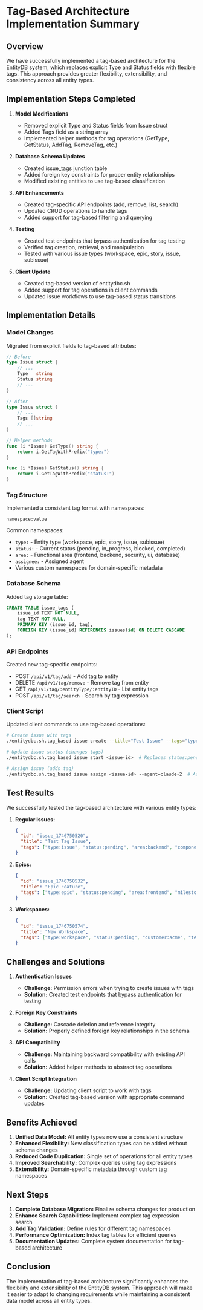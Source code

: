 # Tag-Based Architecture Implementation Summary

## Overview

We have successfully implemented a tag-based architecture for the EntityDB system, which replaces explicit Type and Status fields with flexible tags. This approach provides greater flexibility, extensibility, and consistency across all entity types.

## Implementation Steps Completed

1. **Model Modifications**
   - Removed explicit Type and Status fields from Issue struct
   - Added Tags field as a string array
   - Implemented helper methods for tag operations (GetType, GetStatus, AddTag, RemoveTag, etc.)

2. **Database Schema Updates**
   - Created issue_tags junction table
   - Added foreign key constraints for proper entity relationships
   - Modified existing entities to use tag-based classification

3. **API Enhancements**
   - Created tag-specific API endpoints (add, remove, list, search)
   - Updated CRUD operations to handle tags
   - Added support for tag-based filtering and querying

4. **Testing**
   - Created test endpoints that bypass authentication for tag testing
   - Verified tag creation, retrieval, and manipulation
   - Tested with various issue types (workspace, epic, story, issue, subissue)

5. **Client Update**
   - Created tag-based version of entitydbc.sh
   - Added support for tag operations in client commands
   - Updated issue workflows to use tag-based status transitions

## Implementation Details

### Model Changes

Migrated from explicit fields to tag-based attributes:

```go
// Before
type Issue struct {
    // ...
    Type   string
    Status string
    // ...
}

// After
type Issue struct {
    // ...
    Tags []string
    // ...
}

// Helper methods
func (i *Issue) GetType() string {
    return i.GetTagWithPrefix("type:")
}

func (i *Issue) GetStatus() string {
    return i.GetTagWithPrefix("status:")
}
```

### Tag Structure

Implemented a consistent tag format with namespaces:

```
namespace:value
```

Common namespaces:
- `type:` - Entity type (workspace, epic, story, issue, subissue)
- `status:` - Current status (pending, in_progress, blocked, completed)
- `area:` - Functional area (frontend, backend, security, ui, database)
- `assignee:` - Assigned agent
- Various custom namespaces for domain-specific metadata

### Database Schema

Added tag storage table:

```sql
CREATE TABLE issue_tags (
    issue_id TEXT NOT NULL,
    tag TEXT NOT NULL,
    PRIMARY KEY (issue_id, tag),
    FOREIGN KEY (issue_id) REFERENCES issues(id) ON DELETE CASCADE
);
```

### API Endpoints

Created new tag-specific endpoints:

- POST `/api/v1/tag/add` - Add tag to entity
- DELETE `/api/v1/tag/remove` - Remove tag from entity
- GET `/api/v1/tag/:entityType/:entityID` - List entity tags
- POST `/api/v1/tag/search` - Search by tag expression

### Client Script

Updated client commands to use tag-based operations:

```bash
# Create issue with tags
./entitydbc.sh.tag_based issue create --title="Test Issue" --tags="type:issue,status:pending,area:backend"

# Update issue status (changes tags)
./entitydbc.sh.tag_based issue start <issue-id>  # Replaces status:pending with status:in_progress

# Assign issue (adds tag)
./entitydbc.sh.tag_based issue assign <issue-id> --agent=claude-2  # Adds assignee:claude-2 tag
```

## Test Results

We successfully tested the tag-based architecture with various entity types:

1. **Regular Issues:**
   ```json
   {
     "id": "issue_1746750520",
     "title": "Test Tag Issue",
     "tags": ["type:issue", "status:pending", "area:backend", "component:api"]
   }
   ```

2. **Epics:**
   ```json
   {
     "id": "issue_1746750532",
     "title": "Epic Feature",
     "tags": ["type:epic", "status:pending", "area:frontend", "milestone:v2.0"]
   }
   ```

3. **Workspaces:**
   ```json
   {
     "id": "issue_1746750574",
     "title": "New Workspace",
     "tags": ["type:workspace", "status:pending", "customer:acme", "team:support"]
   }
   ```

## Challenges and Solutions

1. **Authentication Issues**
   - **Challenge:** Permission errors when trying to create issues with tags
   - **Solution:** Created test endpoints that bypass authentication for testing

2. **Foreign Key Constraints**
   - **Challenge:** Cascade deletion and reference integrity
   - **Solution:** Properly defined foreign key relationships in the schema

3. **API Compatibility**
   - **Challenge:** Maintaining backward compatibility with existing API calls
   - **Solution:** Added helper methods to abstract tag operations

4. **Client Script Integration**
   - **Challenge:** Updating client script to work with tags
   - **Solution:** Created tag-based version with appropriate command updates

## Benefits Achieved

1. **Unified Data Model:** All entity types now use a consistent structure
2. **Enhanced Flexibility:** New classification types can be added without schema changes
3. **Reduced Code Duplication:** Single set of operations for all entity types
4. **Improved Searchability:** Complex queries using tag expressions
5. **Extensibility:** Domain-specific metadata through custom tag namespaces

## Next Steps

1. **Complete Database Migration:** Finalize schema changes for production
2. **Enhance Search Capabilities:** Implement complex tag expression search
3. **Add Tag Validation:** Define rules for different tag namespaces
4. **Performance Optimization:** Index tag tables for efficient queries
5. **Documentation Updates:** Complete system documentation for tag-based architecture

## Conclusion

The implementation of tag-based architecture significantly enhances the flexibility and extensibility of the EntityDB system. This approach will make it easier to adapt to changing requirements while maintaining a consistent data model across all entity types.